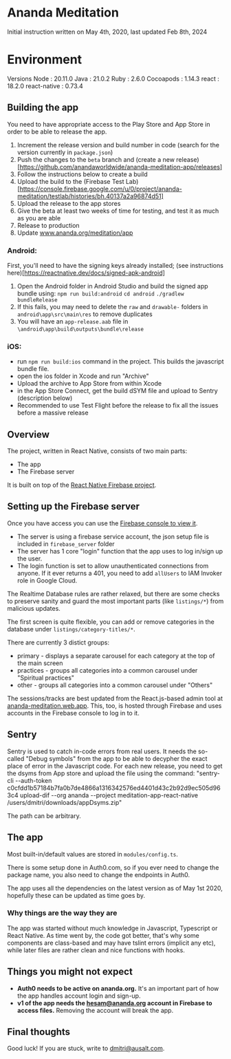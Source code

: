 # Ananda Meditation
Initial instruction written on May 4th, 2020, last updated Feb 8th, 2024

# Environment
Versions
Node         : 20.11.0
Java         : 21.0.2
Ruby         : 2.6.0
Cocoapods    : 1.14.3
react        : 18.2.0
react-native : 0.73.4

## Building the app
You need to have appropriate access to the Play Store and App Store in order to be able to release the app.

1. Increment the release version and build number in code (search for the version currently in `package.json`)
2. Push the changes to the `beta` branch and (create a new release)[https://github.com/anandaworldwide/ananda-meditation-app/releases]
3. Follow the instructions below to create a build
4. Upload the build to the (Firebase Test Lab)[https://console.firebase.google.com/u/0/project/ananda-meditation/testlab/histories/bh.40137a2a96874d51]
5. Upload the release to the app stores
6. Give the beta at least two weeks of time for testing, and test it as much as you are able
7. Release to production
8. Update www.ananda.org/meditation/app 

### Android:
First, you'll need to have the signing keys already installed; (see instructions here)[https://reactnative.dev/docs/signed-apk-android]
1. Open the Android folder in Android Studio and build the signed app bundle using:
`npm run build:android`
`cd android`
`./gradlew bundleRelease`
2. If this fails, you may need to delete the `raw` and `drawable-` folders in `android\app\src\main\res` to remove duplicates
3. You will have an `app-release.aab` file in `\android\app\build\outputs\bundle\release`

### iOS:
- run `npm run build:ios` command in the project. This builds the javascript bundle file.
- open the ios folder in Xcode and run "Archive"
- Upload the archive to App Store from within Xcode
- in the App Store Connect, get the build dSYM file and upload to Sentry (description below)
- Recommended to use Test Flight before the release to fix all the issues before a massive release

## Overview

The project, written in React Native, consists of two main parts:

- The app
- The Firebase server

It is built on top of the [React Native Firebase project](https://rnfirebase.io/).

## Setting up the Firebase server

Once you have access you can use the [Firebase console to view it](https://console.firebase.google.com/u/0/project/ananda-meditation/overview).

- The server is using a firebase service account, the json setup file is included in `firebase_server` folder
- The server has 1 core "login" function that the app uses to log in/sign up the user.
- The login function is set to allow unauthenticated connections from anyone. If it ever returns a 401, you need to add `allUsers` to IAM Invoker role in Google Cloud.

The Realtime Database rules are rather relaxed, but there are some checks to preserve sanity and guard the most important parts (like `listings/*`) from malicious updates.

The first screen is quite flexible, you can add or remove categories in the database under `listings/category-titles/*`.

There are currently 3 distict groups:

- primary - displays a separate carousel for each category at the top of the main screen
- practices - groups all categories into a common carousel under "Spiritual practices"
- other - groups all categories into a common carousel under "Others"

The sessions/tracks are best updated from the React.js-based admin tool at [ananda-meditation.web.app](https://ananda-meditation.web.app/). This, too, is hosted through Firebase and uses accounts in the Firebase console to log in to it.

## Sentry
Sentry is used to catch in-code errors from real users. It needs the so-called "Debug symbols" from the app to be able to decypher the exact place of error in the Javascript code. For each new release, you need to get the dsyms from App store and upload the file using the command:
"sentry-cli --auth-token c0cfdd1b57184b7fa0b7de4866a1316342576ed4401d43c2b92d9ec505d963c4 upload-dif --org ananda --project meditation-app-react-native /users/dmitri/downloads/appDsyms.zip"

The path can be arbitrary.
## The app

Most built-in/default values are stored in `modules/config.ts`.

There is some setup done in Auth0.com, so if you ever need to change the package name, you also need to change the endpoints in Auth0.

The app uses all the dependencies on the latest version as of May 1st 2020, hopefully these can be updated as time goes by.

### Why things are the way they are

The app was started without much knowledge in Javascript, Typescript or React Native. As time went by, the code got better, that's why some components are class-based and may have tslint errors (implicit any etc), while later files are rather clean and nice functions with hooks.

## Things you might not expect

- **Auth0 needs to be active on ananda.org.** It's an important part of how the app handles account login and sign-up.
- **v1 of the app needs the hesam@ananda.org account in Firebase to access files.** Removing the account will break the app.

## Final thoughts

Good luck! If you are stuck, write to dmitri@ausalt.com.
